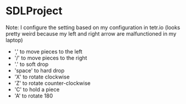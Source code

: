 # SDLProject
Note: I configure the setting based on my configuration in tetr.io (looks pretty weird because my left and right arrow are malfunctioned in my laptop)
- ',' to move pieces to the left
- '/' to move pieces to the right
- '.' to soft drop
- 'space' to hard drop
- 'X' to rotate clockwise
- 'Z' to rotate counter-clockwise
- 'C' to hold a piece
- 'A' to rotate 180
